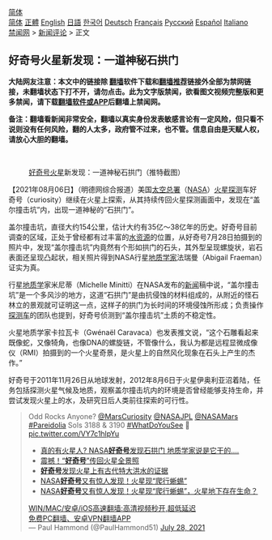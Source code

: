  <!-- 面包屑导航 --> <div class="breadcrumb"><!-- GTranslate: https://gtranslate.io/ -->  <div class="switcher notranslate">  <div class="selected">  <a href="#" onclick="return false;"> 简体</a>  </div>  <div class="option">  <a href="https://www.bannedbook.org" onclick="doGTranslate('zh-CN|zh-CN');jQuery('div.switcher div.selected a').html(jQuery(this).html());return false;" title="简体中文" class="nturl selected"> 简体</a>  <a href="https://www.bannedbook.org/zh-tw/" onclick="doGTranslate('zh-CN|zh-TW');jQuery('div.switcher div.selected a').html(jQuery(this).html());return false;" title="繁體中文" class="nturl"> 正體</a>  <a href="https://www.bannedbook.org/en/" onclick="doGTranslate('zh-CN|en');jQuery('div.switcher div.selected a').html(jQuery(this).html());return false;" title="English" class="nturl"> English</a>  <a href="https://www.bannedbook.org/ja/" onclick="doGTranslate('zh-CN|ja');jQuery('div.switcher div.selected a').html(jQuery(this).html());return false;" title="日本語" class="nturl"> 日語</a>  <a href="https://www.bannedbook.org/ko/" onclick="doGTranslate('zh-CN|ko');jQuery('div.switcher div.selected a').html(jQuery(this).html());return false;" title="한국어" class="nturl"> 한국어</a>  <a href="https://www.bannedbook.org/de/" onclick="doGTranslate('zh-CN|de');jQuery('div.switcher div.selected a').html(jQuery(this).html());return false;" title="Deutsch" class="nturl"> Deutsch</a>  <a href="https://www.bannedbook.org/fr/" onclick="doGTranslate('zh-CN|fr');jQuery('div.switcher div.selected a').html(jQuery(this).html());return false;" title="Français" class="nturl"> Français</a>  <a href="https://www.bannedbook.org/ru/" onclick="doGTranslate('zh-CN|ru');jQuery('div.switcher div.selected a').html(jQuery(this).html());return false;" title="Русский" class="nturl"> Русский</a>  <a href="https://www.bannedbook.org/es/" onclick="doGTranslate('zh-CN|es');jQuery('div.switcher div.selected a').html(jQuery(this).html());return false;" title="Español" class="nturl"> Español</a>  <a href="https://www.bannedbook.org/it/" onclick="doGTranslate('zh-CN|it');jQuery('div.switcher div.selected a').html(jQuery(this).html());return false;" title="Italiano" class="nturl"> Italiano</a>  </div>  </div>      <div class='breadcrumb-sub'><!-- Breadcrumb NavXT 6.3.0 --> <a href="https://www.bannedbook.org/" class="home">禁闻网</a> &gt; <a href="https://www.bannedbook.org/bnews/comments/" class="category">新闻评论</a> &gt; 正文</div></div><h2>好奇号火星新发现：一道神秘石拱门</h2> <p class="notice"><b>大陆网友注意：本文中的链接除 <a href="https://github.com/bannedbook/fanqiang" >翻墙</a>软件下载和<a href="https://github.com/killgcd/justmysocks/blob/master/README.md">翻墙推荐</a>链接外全部为禁网链接，未翻墙状态下打不开，请勿点击。此为文字版禁闻，欲看图文视频完整版和更多禁闻，请下载<a href="https://github.com/bannedbook/fanqiang">翻墙软件或APP</a>后翻墙上禁闻网。</p><p>备注：翻墙看新闻非常安全，翻墙以真实身份发表敏感言论有一定风险，但只看不说则没有任何风险，翻的人太多，政府管不过来，也不管。信息自由是天赋人权，请放心大胆的翻墙。</b></p>  <div class="entry"> <br /> <figure><a href="https://i0.wp.com/upload-images-bucket-v64rleca837do.s3.eu-west-1.amazonaws.com/wp-content/uploads/2021/08/06041231/Screen-Shot-2021-08-06-at-00.11.13.png?fit=1358%2C762&#038;ssl=1" data-caption="好奇号火星新发现：一道神秘石拱门（推特截图）"></a><figcaption class="wp-caption-text"><a href="https://www.bannedbook.org/bnews/tag/%E5%A5%BD%E5%A5%87%E5%8F%B7/" class="st_tag internal_tag" rel="tag" title="标签 好奇号 下的日志">好奇号</a><a href="https://www.bannedbook.org/bnews/tag/%e7%81%ab%e6%98%9f/" class="st_tag internal_tag" rel="tag" title="标签 火星 下的日志">火星</a>新发现：一道神秘石拱门（推特截图）</figcaption></figure> <p>【2021年08月06日】（明德网综合报道）美国<a href="https://www.bannedbook.org/bnews/tag/%E5%A4%AA%E7%A9%BA%E6%80%BB%E7%BD%B2/" class="st_tag internal_tag" rel="tag" title="标签 太空总署 下的日志">太空总署</a>（<a href="https://www.bannedbook.org/bnews/tag/nasa/" class="st_tag internal_tag" rel="tag" title="标签 NASA 下的日志">NASA</a>）<a href="https://www.bannedbook.org/bnews/tag/%E7%81%AB%E6%98%9F%E6%8E%A2%E6%B5%8B/" class="st_tag internal_tag" rel="tag" title="标签 火星探测 下的日志">火星探测</a>车好奇号（curiosity）继续在火星上探索，从其持续传回火星探测画面中，发现在“盖尔撞击坑”内，出现一道神秘的“石拱门”。</p> <p>盖尔撞击坑，直径大约154公里，估计大约有35亿～38亿年的历史。好奇号目前调查的区域，正处于曾经都有过丰富的<a href="https://www.bannedbook.org/bnews/tag/%E6%B0%B4%E8%B5%84%E6%BA%90/" class="st_tag internal_tag" rel="tag" title="标签 水资源 下的日志">水资源</a>的位置，从好奇号7月28日拍摄到的照片中，发现“盖尔撞击坑”内竟然有个形如拱门的石头，其外型呈现螺旋状，岩石表面还呈现凸起状，相关照片得到NASA行星<a href="https://www.bannedbook.org/bnews/tag/%e5%9c%b0%e8%b4%a8%e5%ad%a6%e5%ae%b6/" class="st_tag internal_tag" rel="tag" title="标签 地质学家 下的日志">地质学家</a>法瑞曼（Abigail Fraeman）证实为真。</p>  <p>行星<a href="https://www.bannedbook.org/bnews/tag/%E5%9C%B0%E8%B4%A8%E5%AD%A6/" class="st_tag internal_tag" rel="tag" title="标签 地质学 下的日志">地质学</a>家米尼蒂（Michelle Minitti）在NASA发布的<span class='wp_keywordlink_affiliate'><a href="https://www.bannedbook.org/" title="新闻">新闻</a></span>稿中说，“盖尔撞击坑”是一个多风沙的地方，这道“石拱门”是由抗侵蚀的材料组成的，从附近的怪石林立的景观就可证明这一点，这样子的拱门为长时间的环境侵蚀所形成；负责操作<a href="https://www.bannedbook.org/bnews/tag/%E6%8E%A2%E6%B5%8B%E8%BD%A6/" class="st_tag internal_tag" rel="tag" title="标签 探测车 下的日志">探测车</a>的团队也提到，好奇号侦测到“盖尔撞击坑”土质的不稳定性。</p> <p>火星地质学家卡拉瓦卡（Gwénaël Caravaca）也发表推文说，“这个石雕看起来既像蛇，又像犄角，也像DNA的螺旋链，不管像什么，我认为都是远程显微成像仪（RMI）拍摄到的一个火星奇景，是火星上的自然风化现象在石头上产生的杰作。”</p>  <p>好奇号于2011年11月26日从地球发射，2012年8月6日于火星伊奥利亚沼着陆，任务包括探测火星气候及地质，观察盖尔撞击坑内的环境是否曾经能够支持生命，并尝试发现火星上的水，及研究日后人类前往探索的可行性。</p> <blockquote class="twitter-tweet" data-width="550" data-dnt="true"> Odd Rocks Anyone? <a href="https://twitter.com/MarsCuriosity?ref_src=twsrc%5Etfw">@MarsCuriosity</a> <a href="https://twitter.com/NASAJPL?ref_src=twsrc%5Etfw">@NASAJPL</a> <a href="https://twitter.com/NASAMars?ref_src=twsrc%5Etfw">@NASAMars</a> <a href="https://twitter.com/hashtag/Pareidolia?src=hash&amp;ref_src=twsrc%5Etfw">#Pareidolia</a> Sols 3188 &amp; 3190 <a href="https://twitter.com/hashtag/WhatDoYouSee?src=hash&amp;ref_src=twsrc%5Etfw">#WhatDoYouSee</a> 🙂 <a href="https://t.co/VY7c1hlpYu">pic.twitter.com/VY7c1hlpYu</a><br/> <ul class='op-related-articles' title='相关阅读'> <li><a href='https://www.bannedbook.org/bnews/cnnews/20210806/1601028.html' target='_blank'>真的有火星人? NASA<b>好奇号</b>发现石拱门 地质学家说是它干的….</a></li> <li><a href='https://www.bannedbook.org/bnews/cnnews/20210508/1542090.html' target='_blank'>震撼！“<b>好奇号</b>”传回火星全景照</a></li> <li><a href='https://www.bannedbook.org/bnews/lishi/20201126/1437173.html' target='_blank'><b>好奇号</b>发现火星上有古代特大洪水的证据</a></li> <li><a href='https://www.bannedbook.org/bnews/funmedia/20201111/1429419.html' target='_blank'>NASA<b>好奇号</b>又有惊人发现！火星现“爬行蜥蜴”</a></li> <li><a href='https://www.bannedbook.org/bnews/comments/20201108/1427553.html' target='_blank'>NASA<b>好奇号</b>又有惊人发现！火星现“爬行蜥蜴”，火星地下存在生命？</a></li> </ul>  <a href="https://github.com/bannedbook/fanqiang/wiki/V2ray%E6%9C%BA%E5%9C%BA" target="_blank">WIN/MAC/安卓/iOS高速翻墙:高清视频秒开,超低延迟</a><br/> <a href="https://github.com/bannedbook/fanqiang/wiki/%E7%A6%81%E9%97%BB%E7%BD%91%E5%AE%89%E5%8D%93%E7%BF%BB%E5%A2%99%E6%96%B0%E9%97%BBAPP" target="_blank">免费PC翻墙、安卓VPN翻墙APP</a><br/>&mdash; Paul Hammond (@PaulHammond51) <a href="https://twitter.com/PaulHammond51/status/1420308170086313994?ref_src=twsrc%5Etfw">July 28, 2021</a><br/> </blockquote> </p> <a name='sharetosocial'></a>  <div style="margin-bottom:5px;padding-bottom:5px;clear:both"> <div id="archive-pix-1" class="banner-ads"> <!-- AuctionX Display platform tag START --> <div id="26318x728x90x621x_ADSLOT2" clicktrack="%%CLICK_URL_ESC%%"></div> <!-- AuctionX Display platform tag END --> </div> <div id="archive-pix-2" class="banner-ads"> <!-- AuctionX Display platform tag START --> <div id="26315x300x250x621x_ADSLOT2" clicktrack="%%CLICK_URL_ESC%%"></div> <!-- AuctionX Display platform tag END --> </div> </div>  <div id="archive-pix-1" class="banner-ads"> <!-- AuctionX Display platform tag START --> <div id="26318x728x90x621x_ADSLOT3" clicktrack="%%CLICK_URL_ESC%%"></div> <!-- AuctionX Display platform tag END --> </div> </div><!--END ENTRY--> 
